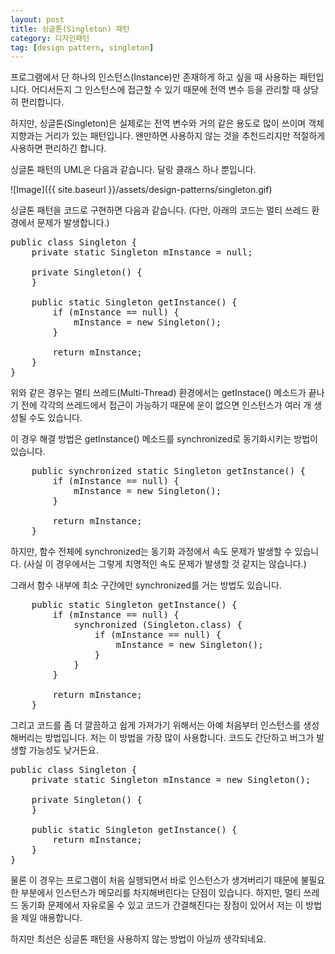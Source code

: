 ```yaml
---
layout: post
title: 싱글톤(Singleton) 패턴
category: 디자인패턴
tag: [design pattern, singleton]
---
```


프로그램에서 단 하나의 인스턴스(Instance)만 존재하게 하고 싶을 때 사용하는 패턴입니다.
어디서든지 그 인스턴스에 접근할 수 있기 때문에 전역 변수 등을 관리할 때 상당히 편리합니다.

하지만, 싱글톤(Singleton)은 실제로는 전역 변수와 거의 같은 용도로 많이 쓰이며 
객체 지향과는 거리가 있는 패턴입니다. 왠만하면 사용하지 않는 것을 추천드리지만
적절하게 사용하면 편리하긴 합니다. 

싱글톤 패턴의 UML은 다음과 같습니다. 달랑 클래스 하나 뿐입니다.

![Image]({{ site.baseurl }}/assets/design-patterns/singleton.gif) 

싱글톤 패턴을 코드로 구현하면 다음과 같습니다. (다만, 아래의 코드는 멀티 쓰레드 환경에서 문제가 발생합니다.)

<pre class="prettyprint">
public class Singleton {
	private static Singleton mInstance = null;

	private Singleton() {
	}

	public static Singleton getInstance() {
		if (mInstance == null) {
			mInstance = new Singleton();
		}

		return mInstance;
	}
}
</pre>

위와 같은 경우는 멀티 쓰레드(Multi-Thread) 환경에서는 getInstace() 메소드가 끝나기 전에
각각의 쓰레드에서 접근이 가능하기 때문에 운이 없으면 인스턴스가 여러 개 생성될 수도 있습니다.

이 경우 해결 방법은 getInstance() 메소드를 synchronized로 동기화시키는 방법이 있습니다.

<pre class="prettyprint">
	public synchronized static Singleton getInstance() {
		if (mInstance == null) {
			mInstance = new Singleton();
		}

		return mInstance;
	}
</pre>

하지만, 함수 전체에 synchronized는 동기화 과정에서 속도 문제가 발생할 수 있습니다.
(사실 이 경우에서는 그렇게 치명적인 속도 문제가 발생할 것 같지는 않습니다.)

그래서 함수 내부에 최소 구간에만 synchronized를 거는 방법도 있습니다.

<pre class="prettyprint">
	public static Singleton getInstance() {
		if (mInstance == null) {
			synchronized (Singleton.class) {
				if (mInstance == null) {
					mInstance = new Singleton();
				}
			}
		}

		return mInstance;
	}
</pre>


그리고 코드를 좀 더 깔끔하고 쉽게 가져가기 위해서는 아예 처음부터 인스턴스를 생성해버리는 방법입니다.
저는 이 방법을 가장 많이 사용합니다. 코드도 간단하고 버그가 발생할 가능성도 낮거든요.

<pre class="prettyprint">
public class Singleton {
	private static Singleton mInstance = new Singleton();

	private Singleton() {
	}

	public static Singleton getInstance() {
		return mInstance;
	}
}
</pre>

물론 이 경우는 프로그램이 처음 실행되면서 바로 인스턴스가 생겨버리기 때문에 불필요한 부분에서 인스턴스가
메모리를 차지해버린다는 단점이 있습니다. 하지만, 멀티 쓰레드 동기화 문제에서 자유로울 수 있고 코드가 간결해진다는
장점이 있어서 저는 이 방법을 제일 애용합니다. 

하지만 최선은 싱글톤 패턴을 사용하지 않는 방법이 아닐까 생각되네요. 